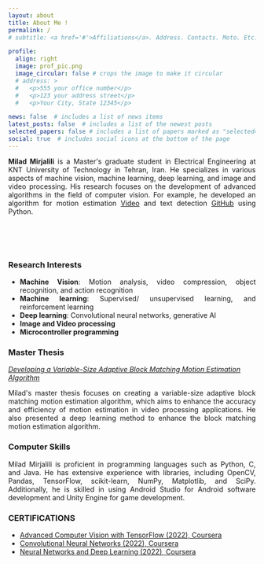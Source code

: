 ```yaml
---
layout: about
title: About Me !
permalink: /
# subtitle: <a href='#'>Affiliations</a>. Address. Contacts. Moto. Etc.

profile:
  align: right
  image: prof_pic.png
  image_circular: false # crops the image to make it circular
  # address: >
  #   <p>555 your office number</p>
  #   <p>123 your address street</p>
  #   <p>Your City, State 12345</p>

news: false  # includes a list of news items
latest_posts: false  # includes a list of the newest posts
selected_papers: false # includes a list of papers marked as "selected={true}"
social: true  # includes social icons at the bottom of the page
---
```



<p style="text-align: justify;margin-bottom: 90px;">
<strong>Milad Mirjalili</strong> is a Master's graduate student in Electrical Engineering at KNT University of Technology in Tehran, Iran. He specializes in various aspects of machine vision, machine learning, deep learning, and image and video processing. His research focuses on the development of advanced algorithms in the field of computer vision. For example, he developed an algorithm for motion estimation <a href="https://www.youtube.com/watch?v=Yb-wSV6zZUM&t=5s">Video</a> and text detection <a href="https://github.com/MiladMirj/Wikipedia-fa-Articles-Extractor-with-Text-Detection">GitHub</a> using Python.
</p>


<h3>Research Interests</h3>
<ul style="text-align: justify;">
    <li><strong>Machine Vision</strong>: Motion analysis, video compression, object recognition, and action recognition</li>
    <li><strong>Machine learning</strong>: Supervised/ unsupervised learning, and reinforcement learning</li>
    <li><strong>Deep learning</strong>: Convolutional neural networks, generative AI</li>
    <li><strong>Image and Video processing</strong></li>
    <li><strong>Microcontroller programming</strong></li>
</ul>




<h3>Master Thesis</h3>
<p><em><u> <a href="https://www.youtube.com/watch?v=Yb-wSV6zZUM&t=5s">Developing a Variable-Size Adaptive Block Matching Motion Estimation Algorithm</a> </u></em></p>
<p style="text-align: justify;">Milad's master thesis focuses on creating a variable-size adaptive block matching motion estimation algorithm, which aims to enhance the accuracy and efficiency of motion estimation in video processing applications. He also presented a deep learning method to enhance the block matching motion estimation algorithm.  </p>

<h3>Computer Skills</h3>
<p style="text-align: justify;">Milad Mirjalili is proficient in programming languages such as Python, C, and Java. He has extensive experience with libraries, including OpenCV, Pandas, TensorFlow, scikit-learn, NumPy, Matplotlib, and SciPy. Additionally, he is skilled in using Android Studio for Android software development and Unity Engine for game development.</p>

<h3>CERTIFICATIONS</h3>
<ul>
    <li><a href="https://www.coursera.org/account/accomplishments/certificate/6U74393LRGZQ">Advanced Computer Vision with TensorFlow (2022), Coursera</a></li>
    <li><a href="https://www.coursera.org/account/accomplishments/certificate/9XBZ4VAYUXJV">Convolutional Neural Networks (2022), Coursera</a></li>
    <li><a href="https://www.coursera.org/account/accomplishments/certificate/J3V5TN9X3Q3L">Neural Networks and Deep Learning (2022), Coursera</a></li>
</ul>



